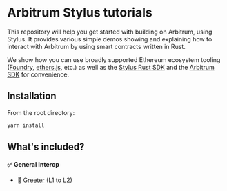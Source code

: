 # Arbitrum Stylus tutorials

This repository will help you get started with building on Arbitrum, using Stylus. It provides various simple demos showing and explaining how to interact with Arbitrum by using smart contracts written in Rust.

We show how you can use broadly supported Ethereum ecosystem tooling ([Foundry](https://github.com/foundry-rs/foundry), [ethers.js](https://docs.ethers.org/v5/), etc.) as well as the [Stylus Rust SDK](https://github.com/OffchainLabs/stylus-sdk-rs) and the [Arbitrum SDK](https://github.com/OffchainLabs/arbitrum-sdk) for convenience.

## Installation

From the root directory:

```bash
yarn install
```

## What's included?

#### :white_check_mark: General Interop

- 🤝 [Greeter](./packages/greeter/) (L1 to L2)
